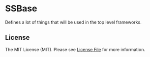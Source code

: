 # SSBase

Defines a lot of things that will be used in the top level frameworks.

## License

The MIT License (MIT). Please see [License File](LICENSE.md) for more information.
